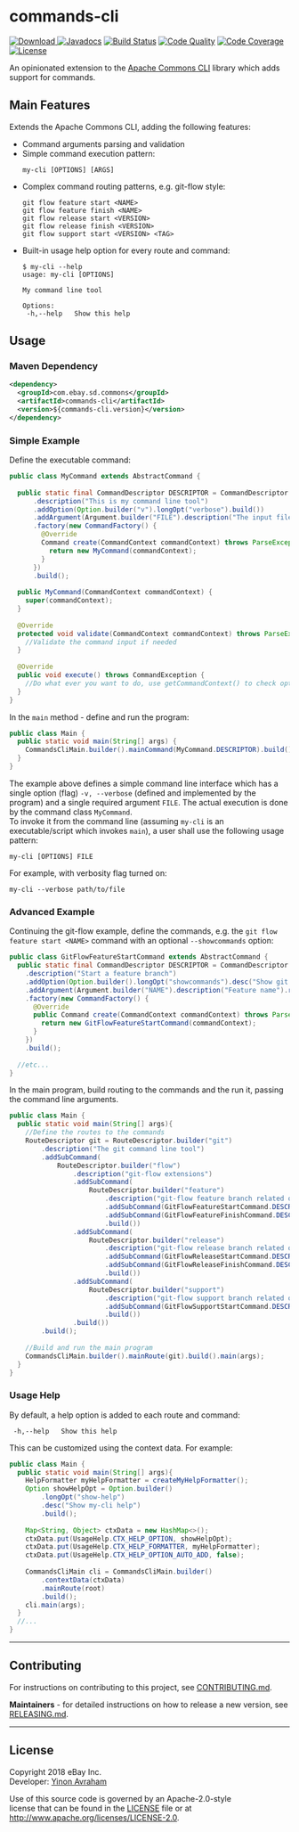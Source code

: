 # commands-cli

[![Download](https://api.bintray.com/packages/ebay/maven-oss/commands-cli/images/download.svg) ](https://bintray.com/ebay/maven-oss/commands-cli/_latestVersion)
[![Javadocs](http://javadoc.io/badge/com.ebay.sd.commons/commands-cli.svg)](http://javadoc.io/doc/com.ebay.sd.commons/commands-cli)
[![Build Status](https://travis-ci.org/eBay/commands-cli.svg?branch=master)](https://travis-ci.org/eBay/commands-cli)
[![Code Quality](https://api.codacy.com/project/badge/Grade/1b1f6836a8b74f56b212f53b281215ee)](https://www.codacy.com/app/eBay/commands-cli?utm_source=github.com&amp;utm_medium=referral&amp;utm_content=eBay/commands-cli&amp;utm_campaign=Badge_Grade)
[![Code Coverage](https://api.codacy.com/project/badge/Coverage/1b1f6836a8b74f56b212f53b281215ee)](https://www.codacy.com/app/eBay/commands-cli?utm_source=github.com&utm_medium=referral&utm_content=eBay/commands-cli&utm_campaign=Badge_Coverage)
[![License](https://img.shields.io/github/license/ebay/commands-cli.svg)](LICENSE.txt)

An opinionated extension to the [Apache Commons CLI](https://commons.apache.org/proper/commons-cli/) library which adds support for commands.

## Main Features

Extends the Apache Commons CLI, adding the following features:

* Command arguments parsing and validation
* Simple command execution pattern:
  ```
  my-cli [OPTIONS] [ARGS]
  ```
* Complex command routing patterns, e.g. git-flow style:
  ```
  git flow feature start <NAME>
  git flow feature finish <NAME> 
  git flow release start <VERSION>
  git flow release finish <VERSION>
  git flow support start <VERSION> <TAG>
  ```  
* Built-in usage help option for every route and command:
  ```
  $ my-cli --help
  usage: my-cli [OPTIONS]

  My command line tool

  Options:
   -h,--help   Show this help
  ```

## Usage

### Maven Dependency

```xml
<dependency>
  <groupId>com.ebay.sd.commons</groupId>
  <artifactId>commands-cli</artifactId>
  <version>${commands-cli.version}</version>
</dependency>
```

### Simple Example

Define the executable command:

```java
public class MyCommand extends AbstractCommand {
  
  public static final CommandDescriptor DESCRIPTOR = CommandDescriptor.builder("my-cli")
      .description("This is my command line tool")
      .addOption(Option.builder("v").longOpt("verbose").build())
      .addArgument(Argument.builder("FILE").description("The input file").required().build())
      .factory(new CommandFactory() {
        @Override
        Command create(CommandContext commandContext) throws ParseException {
          return new MyCommand(commandContext);
        }
      })
      .build();
  
  public MyCommand(CommandContext commandContext) {
    super(commandContext);
  }
  
  @Override
  protected void validate(CommandContext commandContext) throws ParseException {
    //Validate the command input if needed
  }
  
  @Override
  public void execute() throws CommandException {
    //Do what ever you want to do, use getCommandContext() to check options, get arguments, etc.
  }
}
```

In the `main` method - define and run the program:

```java
public class Main {
  public static void main(String[] args) {
    CommandsCliMain.builder().mainCommand(MyCommand.DESCRIPTOR).build().main(args);
  }
}
```

The example above defines a simple command line interface which has a single option (flag) `-v, --verbose` 
(defined and implemented by the program) and a single required argument `FILE`. 
The actual execution is done by the command class `MyCommand`.  
To invoke it from the command line (assuming `my-cli` is an executable/script which invokes `main`), 
a user shall use the following usage pattern:
```
my-cli [OPTIONS] FILE
```
For example, with verbosity flag turned on: 
```
my-cli --verbose path/to/file
```

### Advanced Example

Continuing the git-flow example, define the commands, e.g. the `git flow feature start <NAME>` command 
with an optional `--showcommands` option: 

```java
public class GitFlowFeatureStartCommand extends AbstractCommand {
  public static final CommandDescriptor DESCRIPTOR = CommandDescriptor.builder("start")
    .description("Start a feature branch")
    .addOption(Option.builder().longOpt("showcommands").desc("Show git commands while executing them").required(false).build())
    .addArgument(Argument.builder("NAME").description("Feature name").required().build())
    .factory(new CommandFactory() {
      @Override
      public Command create(CommandContext commandContext) throws ParseException {
        return new GitFlowFeatureStartCommand(commandContext);
      }
    })
    .build();
  
  //etc...
}
```

In the main program, build routing to the commands and the run it, passing the command line arguments.

```java
public class Main {
  public static void main(String[] args){
    //Define the routes to the commands
    RouteDescriptor git = RouteDescriptor.builder("git")
        .description("The git command line tool")
        .addSubCommand(
            RouteDescriptor.builder("flow")
                .description("git-flow extensions")
                .addSubCommand(
                    RouteDescriptor.builder("feature")
                        .description("git-flow feature branch related operations")
                        .addSubCommand(GitFlowFeatureStartCommand.DESCRIPTOR)
                        .addSubCommand(GitFlowFeatureFinishCommand.DESCRIPTOR)
                        .build())
                .addSubCommand(
                    RouteDescriptor.builder("release")
                        .description("git-flow release branch related operations")
                        .addSubCommand(GitFlowReleaseStartCommand.DESCRIPTOR)
                        .addSubCommand(GitFlowReleaseFinishCommand.DESCRIPTOR)
                        .build())
                .addSubCommand(
                    RouteDescriptor.builder("support")
                        .description("git-flow support branch related operations")
                        .addSubCommand(GitFlowSupportStartCommand.DESCRIPTOR)
                        .build())
                .build())
        .build();
    
    //Build and run the main program
    CommandsCliMain.builder().mainRoute(git).build().main(args);
  }
}
```

### Usage Help

By default, a help option is added to each route and command:
```
 -h,--help   Show this help
```

This can be customized using the context data. For example:
```java
public class Main {
  public static void main(String[] args){
    HelpFormatter myHelpFormatter = createMyHelpFormatter();
    Option showHelpOpt = Option.builder()
        .longOpt("show-help")
        .desc("Show my-cli help")
        .build();
    
    Map<String, Object> ctxData = new HashMap<>();
    ctxData.put(UsageHelp.CTX_HELP_OPTION, showHelpOpt);
    ctxData.put(UsageHelp.CTX_HELP_FORMATTER, myHelpFormatter); 
    ctxData.put(UsageHelp.CTX_HELP_OPTION_AUTO_ADD, false);
    
    CommandsCliMain cli = CommandsCliMain.builder()
        .contextData(ctxData)
        .mainRoute(root)
        .build();
    cli.main(args); 
  }
  //...
}
```
 
----

## Contributing

For instructions on contributing to this project, see [CONTRIBUTING.md](CONTRIBUTING.md).

**Maintainers** - for detailed instructions on how to release a new version, see [RELEASING.md](RELEASING.md).
  
----
  
## License  

Copyright 2018 eBay Inc.  
Developer: [Yinon Avraham](https://github.com/yinonavraham)

Use of this source code is governed by an Apache-2.0-style  
license that can be found in the [LICENSE](LICENSE.txt) file or at  
http://www.apache.org/licenses/LICENSE-2.0.
